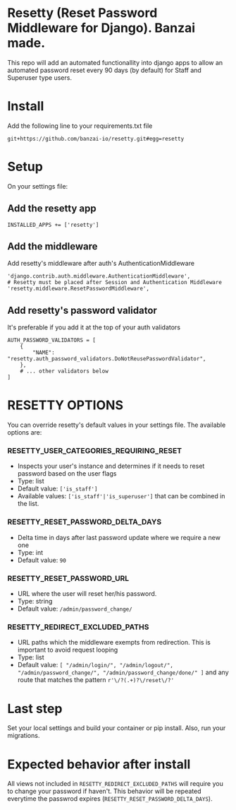 # Resetty (Reset Password Middleware for Django). Banzai made.

This repo will add an automated functionallity into django apps to allow an automated password reset every 90 days (by default) for Staff and Superuser type users.

# Install
Add the following line to your requirements.txt file

```
git+https://github.com/banzai-io/resetty.git#egg=resetty
```

# Setup
On your settings file:

## Add the resetty app

```
INSTALLED_APPS += ['resetty']
```

## Add the middleware
Add resetty's middleware after auth's AuthenticationMiddleware

```
'django.contrib.auth.middleware.AuthenticationMiddleware',
# Resetty must be placed after Session and Authentication Middleware
'resetty.middleware.ResetPasswordMiddleware', 
```

## Add resetty's password validator
It's preferable if you add it at the top of your auth validators

```
AUTH_PASSWORD_VALIDATORS = [
    {
        "NAME": "resetty.auth_password_validators.DoNotReusePasswordValidator",
    },
    # ... other validators below
]
```

# RESETTY OPTIONS
You can override resetty's default values in your settings file. The available options are:

### RESETTY_USER_CATEGORIES_REQUIRING_RESET
* Inspects your user's instance and determines if it needs to reset password based on the user flags
* Type: list
* Default value: `['is_staff']`
* Available values: `['is_staff'|'is_superuser']` that can be combined in the list. 

### RESETTY_RESET_PASSWORD_DELTA_DAYS
* Delta time in days after last password update where we require a new one
* Type: int 
* Default value: `90`

### RESETTY_RESET_PASSWORD_URL
* URL where the user will reset her/his password.
* Type: string
* Default value: `/admin/password_change/`

### RESETTY_REDIRECT_EXCLUDED_PATHS
* URL paths which the middleware exempts from redirection. This is important to avoid request looping
* Type: list
* Default value: `[
"/admin/login/",
"/admin/logout/",
"/admin/password_change/",
"/admin/password_change/done/"
]`
and any route that matches the pattern 
`r'\/?(.+)?\/reset\/?'`

# Last step
Set your local settings and build your container or pip install. Also, run your migrations.

# Expected behavior after install
All views not included in `RESETTY_REDIRECT_EXCLUDED_PATHS` will require you to change your password if haven't. This behavior will be repeated everytime the passwrod expires (`RESETTY_RESET_PASSWORD_DELTA_DAYS`).
